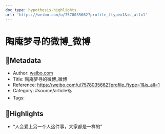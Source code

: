 ```yaml
---
doc_type: hypothesis-highlights
url: 'https://weibo.com/u/7578035662?profile_ftype=1&is_all=1'
---
```

# 陶庵梦寻的微博_微博
## 📃Metadata
- Author: [weibo.com]()
- Title: 陶庵梦寻的微博_微博
- Reference: https://weibo.com/u/7578035662?profile_ftype=1&is_all=1
- Category: #source/article🗞
- Tags:
## 📒Highlights
- “人会爱上另一个人这件事，大家都是一样的”

